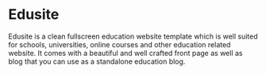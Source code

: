 # Edusite

Edusite is a clean fullscreen education website template which is well suited for schools, universities, online courses and other education related website. It comes with a beautiful and well crafted front page as well as blog that you can use as a standalone education blog.
